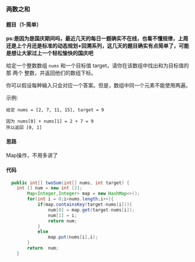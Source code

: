 ###  两数之和

####  题目（1-简单）

**ps:是因为是国庆期间吗，最近几天的每日一题确实不在线，也看不懂规律，上周还是上个月还是标准的动态规划+回溯系列，这几天的题目确实有点简单了，可能是想让大家过上一个轻松愉快的国庆吧**

给定一个整数数组 `nums` 和一个目标值 target，请你在该数组中找出和为目标值的那 两个 整数，并返回他们的数组下标。

你可以假设每种输入只会对应一个答案。但是，数组中同一个元素不能使用两遍。

 

示例:

```
给定 nums = [2, 7, 11, 15], target = 9

因为 nums[0] + nums[1] = 2 + 7 = 9
所以返回 [0, 1]
```

####  思路

Map操作，不用多讲了

####  代码

```java
  public int[] twoSum(int[] nums, int target) {
    int [] num = new int [2];
        Map<Integer,Integer> map = new HashMap<>();
        for(int i = 0;i<nums.length;i++){
            if(map.containsKey(target-nums[i])){
                num[0] = map.get(target-nums[i]);
                num[1] = i;
                return num;
            }
            else  
                map.put(nums[i],i);
        }
        return  num;
    }
```



